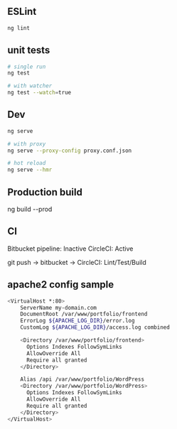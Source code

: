 ## ESLint
```bash
ng lint
```

## unit tests
```bash
# single run
ng test

# with watcher
ng test --watch=true
```

## Dev
```bash
ng serve

# with proxy
ng serve --proxy-config proxy.conf.json

# hot reload
ng serve --hmr
```

## Production build
ng build --prod

## CI
Bitbucket pipeline: Inactive
CircleCI: Active

git push -> bitbucket -> CircleCI: Lint/Test/Build

## apache2 config sample
```bash
<VirtualHost *:80>
	ServerName my-domain.com
	DocumentRoot /var/www/portfolio/frontend
	ErrorLog ${APACHE_LOG_DIR}/error.log
	CustomLog ${APACHE_LOG_DIR}/access.log combined

	<Directory /var/www/portfolio/frontend>
	  Options Indexes FollowSymLinks
	  AllowOverride All
	  Require all granted
	</Directory>

	Alias /api /var/www/portfolio/WordPress
	<Directory /var/www/portfolio/WordPress>
	  Options Indexes FollowSymLinks
	  AllowOverride All
	  Require all granted
	</Directory>
</VirtualHost>
```
